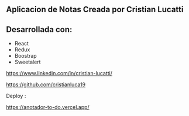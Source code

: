 ## Aplicacion de Notas Creada por Cristian Lucatti

## Desarrollada con:
- React
- Redux
- Boostrap
- Sweetalert



https://www.linkedin.com/in/cristian-lucatti/


https://github.com/cristianluca19


Deploy :

https://anotador-to-do.vercel.app/
